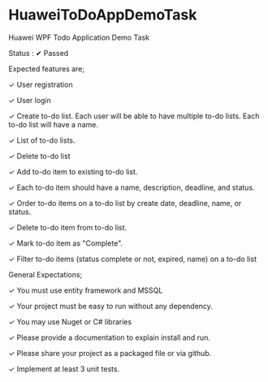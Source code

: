 # HuaweiToDoAppDemoTask
Huawei  WPF Todo Application Demo Task

Status : ✔ Passed



Expected features are;

✓ User registration

✓ User login

✓ Create to-do list. Each user will be able to have multiple to-do lists. Each to-do list will have a name.

✓ List of to-do lists.

✓ Delete to-do list

✓ Add to-do item to existing to-do list.

✓ Each to-do item should have a name, description, deadline, and status.

✓ Order to-do items on a to-do list by create date, deadline, name, or status.

✓ Delete to-do item from to-do list.

✓ Mark to-do item as "Complete".

✓ Filter to-do items (status complete or not, expired, name) on a to-do list



General Expectations;

✓ You must use entity framework and MSSQL

✓ Your project must be easy to run without any dependency.

✓ You may use Nuget or C# libraries 

✓ Please provide a documentation to explain install and run.

✓ Please share your project as a packaged file or via github.

✓  Implement at least 3 unit tests.

